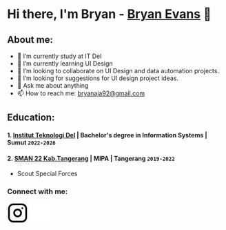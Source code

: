 # Hi there, I'm Bryan - [Bryan Evans](https://www.instagram.com/bryann_xyz/?utm_source=ig_web_button_share_sheet) 👋
## About me:
- 📘 I’m currently study at IT Del
- 🌱 I’m currently learning UI Design 
- 👯 I’m looking to collaborate on UI Design and data automation projects.
- 🤔 I’m looking for suggestions for UI design project ideas.
- 💬 Ask me about anything
- 📫 How to reach me: bryanaja92@gmail.com

## Education:

#### 1. [Institut Teknologi Del](https://www.del.ac.id/) | Bachelor's degree in Information Systems | Sumut `2022-2026`

 #### 2. [SMAN 22 Kab.Tangerang](https://sman22kabtng.sch.id/) | MIPA | Tangerang `2019-2022`
   - Scout Special Forces 


### Connect with me:

[![website](./img/instagram-light.svg)](https://www.instagram.com/bryann_xyz/?utm_source=ig_web_button_share_sheet#gh-light-mode-only)
[![website](./img/instagram-dark.svg)](https://www.instagram.com/bryann_xyz/?utm_source=ig_web_button_share_sheet#gh-dark-mode-only)



